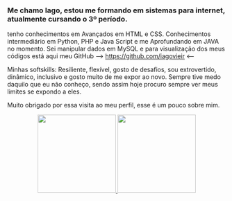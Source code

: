 ### Me chamo Iago, estou me formando em sistemas para internet, atualmente cursando o 3º período. 

tenho conhecimentos em Avançados em HTML e CSS. Conhecimentos intermediário em Python, PHP e Java Script e me Aprofundando em JAVA no momento. Sei manipular dados em MySQL e para visualização dos meus códigos está aqui meu GitHub --> https://github.com/iagovieir <--

Minhas softskills: Resiliente, flexível, gosto de desafios, sou extrovertido, dinâmico, inclusivo e gosto muito de me expor ao novo. Sempre tive medo daquilo que eu não conheço, sendo assim hoje procuro sempre ver meus limites se expondo a eles. 

Muito obrigado por essa visita ao meu perfil, esse é um pouco sobre mim.

<div align="center">
  <a href="https://github.com/iagovieir">
  <img height="180em" src="https://github-readme-stats.vercel.app/api?username=iagovieir&show_icons=true&theme=darck&include_all_commits=true&count_private=true"/>
  <img height="180em" src="https://github-readme-stats.vercel.app/api/top-langs/?username=iagovieir&layout=compact&langs_count=7&theme=darck"/>
</div>
